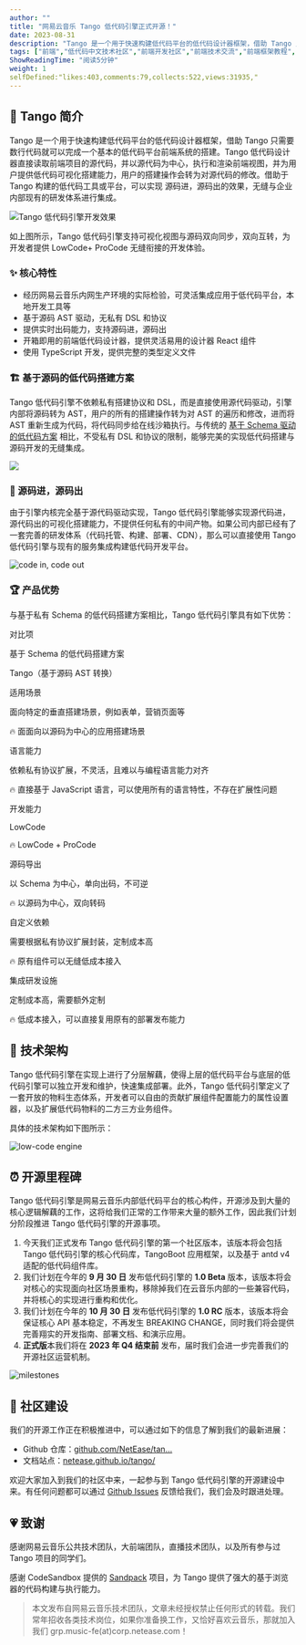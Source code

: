```yaml
---
author: ""
title: "网易云音乐 Tango 低代码引擎正式开源！"
date: 2023-08-31
description: "Tango 是一个用于快速构建低代码平台的低代码设计器框架，借助 Tango 只需要数行代码就可以完成一个基本的低代码平台前端系统的搭建。"
tags: ["前端","低代码中文技术社区","前端开发社区","前端技术交流","前端框架教程","JavaScript 学习资源","CSS 技巧与最佳实践","HTML5 最新动态","前端工程师职业发展","开源前端项目","前端技术趋势"]
ShowReadingTime: "阅读5分钟"
weight: 1
selfDefined:"likes:403,comments:79,collects:522,views:31935,"
---
```

📝 Tango 简介
-----------

Tango 是一个用于快速构建低代码平台的低代码设计器框架，借助 Tango 只需要数行代码就可以完成一个基本的低代码平台前端系统的搭建。Tango 低代码设计器直接读取前端项目的源代码，并以源代码为中心，执行和渲染前端视图，并为用户提供低代码可视化搭建能力，用户的搭建操作会转为对源代码的修改。借助于 Tango 构建的低代码工具或平台，可以实现 源码进，源码出的效果，无缝与企业内部现有的研发体系进行集成。

![Tango 低代码引擎开发效果](/images/jueJin/420f6e04b371dd4.png)

如上图所示，Tango 低代码引擎支持可视化视图与源码双向同步，双向互转，为开发者提供 LowCode+ ProCode 无缝衔接的开发体验。

### ✨ 核心特性

*   经历网易云音乐内网生产环境的实际检验，可灵活集成应用于低代码平台，本地开发工具等
*   基于源码 AST 驱动，无私有 DSL 和协议
*   提供实时出码能力，支持源码进，源码出
*   开箱即用的前端低代码设计器，提供灵活易用的设计器 React 组件
*   使用 TypeScript 开发，提供完整的类型定义文件

### 🏗️ 基于源码的低代码搭建方案

Tango 低代码引擎不依赖私有搭建协议和 DSL，而是直接使用源代码驱动，引擎内部将源码转为 AST，用户的所有的搭建操作转为对 AST 的遍历和修改，进而将 AST 重新生成为代码，将代码同步给在线沙箱执行。与传统的 [基于 Schema 驱动的低代码方案](https://link.juejin.cn?target=https%3A%2F%2Fmp.weixin.qq.com%2Fs%2FyqYey76qLGYPfDtpGkVFfA "https://mp.weixin.qq.com/s/yqYey76qLGYPfDtpGkVFfA") 相比，不受私有 DSL 和协议的限制，能够完美的实现低代码搭建与源码开发的无缝集成。

![](/images/jueJin/184e2918a011b57.png)

### 📄 源码进，源码出

由于引擎内核完全基于源代码驱动实现，Tango 低代码引擎能够实现源代码进，源代码出的可视化搭建能力，不提供任何私有的中间产物。如果公司内部已经有了一套完善的研发体系（代码托管、构建、部署、CDN），那么可以直接使用 Tango 低代码引擎与现有的服务集成构建低代码开发平台。

![code in, code out](/images/jueJin/9385b95f6cbe45b.png)

### 🏆 产品优势

与基于私有 Schema 的低代码搭建方案相比，Tango 低代码引擎具有如下优势：

对比项

基于 Schema 的低代码搭建方案

Tango（基于源码 AST 转换）

适用场景

面向特定的垂直搭建场景，例如表单，营销页面等

🔥 面面向以源码为中心的应用搭建场景

语言能力

依赖私有协议扩展，不灵活，且难以与编程语言能力对齐

🔥 直接基于 JavaScript 语言，可以使用所有的语言特性，不存在扩展性问题

开发能力

LowCode

🔥 LowCode + ProCode

源码导出

以 Schema 为中心，单向出码，不可逆

🔥 以源码为中心，双向转码

自定义依赖

需要根据私有协议扩展封装，定制成本高

🔥 原有组件可以无缝低成本接入

集成研发设施

定制成本高，需要额外定制

🔥 低成本接入，可以直接复用原有的部署发布能力

📐 技术架构
-------

Tango 低代码引擎在实现上进行了分层解藕，使得上层的低代码平台与底层的低代码引擎可以独立开发和维护，快速集成部署。此外，Tango 低代码引擎定义了一套开放的物料生态体系，开发者可以自由的贡献扩展组件配置能力的属性设置器，以及扩展低代码物料的二方三方业务组件。

具体的技术架构如下图所示：

![low-code engine](/images/jueJin/8df8c6f284c2e6a.png)

⏰ 开源里程碑
-------

Tango 低代码引擎是网易云音乐内部低代码平台的核心构件，开源涉及到大量的核心逻辑解藕的工作，这将给我们正常的工作带来大量的额外工作，因此我们计划分阶段推进 Tango 低代码引擎的开源事项。

1.  今天我们正式发布 Tango 低代码引擎的第一个社区版本，该版本将会包括 Tango 低代码引擎的核心代码库，TangoBoot 应用框架，以及基于 antd v4 适配的低代码组件库。
2.  我们计划在今年的 **9 月 30 日** 发布低代码引擎的 **1.0 Beta** 版本，该版本将会对核心的实现面向社区场景重构，移除掉我们在云音乐内部的一些兼容代码，并将核心的实现进行重构和优化。
3.  我们计划在今年的 **10 月 30 日** 发布低代码引擎的 **1.0 RC** 版本，该版本将会保证核心 API 基本稳定，不再发生 BREAKING CHANGE，同时我们将会提供完善翔实的开发指南、部署文档、和演示应用。
4.  **正式版**本我们将在 **2023 年 Q4 结束前** 发布，届时我们会进一步完善我们的开源社区运营机制。

![milestones](/images/jueJin/dce2f45b1b9dd14.png)

🤝 社区建设
-------

我们的开源工作正在积极推进中，可以通过如下的信息了解到我们的最新进展：

*   Github 仓库：[github.com/NetEase/tan…](https://link.juejin.cn?target=https%3A%2F%2Fgithub.com%2FNetEase%2Ftango "https://github.com/NetEase/tango")
*   文档站点：[netease.github.io/tango/](https://link.juejin.cn?target=https%3A%2F%2Fnetease.github.io%2Ftango%2F "https://netease.github.io/tango/")

欢迎大家加入到我们的社区中来，一起参与到 Tango 低代码引擎的开源建设中来。有任何问题都可以通过 [Github Issues](https://link.juejin.cn?target=https%3A%2F%2Fgithub.com%2FNetEase%2Ftango%2Fissues "https://github.com/NetEase/tango/issues") 反馈给我们，我们会及时跟进处理。

💗 致谢
-----

感谢网易云音乐公共技术团队，大前端团队，直播技术团队，以及所有参与过 Tango 项目的同学们。

感谢 CodeSandbox 提供的 [Sandpack](https://link.juejin.cn?target=https%3A%2F%2Fsandpack.codesandbox.io%2F "https://sandpack.codesandbox.io/") 项目，为 Tango 提供了强大的基于浏览器的代码构建与执行能力。

> 本文发布自网易云音乐技术团队，文章未经授权禁止任何形式的转载。我们常年招收各类技术岗位，如果你准备换工作，又恰好喜欢云音乐，那就加入我们 grp.music-fe(at)corp.netease.com！